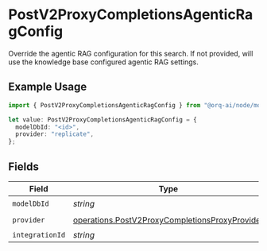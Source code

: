 # PostV2ProxyCompletionsAgenticRagConfig

Override the agentic RAG configuration for this search. If not provided, will use the knowledge base configured agentic RAG settings.

## Example Usage

```typescript
import { PostV2ProxyCompletionsAgenticRagConfig } from "@orq-ai/node/models/operations";

let value: PostV2ProxyCompletionsAgenticRagConfig = {
  modelDbId: "<id>",
  provider: "replicate",
};
```

## Fields

| Field                                                                                                            | Type                                                                                                             | Required                                                                                                         | Description                                                                                                      |
| ---------------------------------------------------------------------------------------------------------------- | ---------------------------------------------------------------------------------------------------------------- | ---------------------------------------------------------------------------------------------------------------- | ---------------------------------------------------------------------------------------------------------------- |
| `modelDbId`                                                                                                      | *string*                                                                                                         | :heavy_check_mark:                                                                                               | N/A                                                                                                              |
| `provider`                                                                                                       | [operations.PostV2ProxyCompletionsProxyProvider](../../models/operations/postv2proxycompletionsproxyprovider.md) | :heavy_check_mark:                                                                                               | N/A                                                                                                              |
| `integrationId`                                                                                                  | *string*                                                                                                         | :heavy_minus_sign:                                                                                               | N/A                                                                                                              |